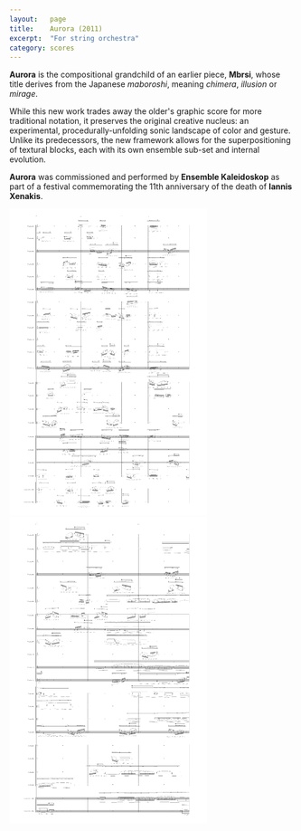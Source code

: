 ```yaml
---
layout:   page
title:    Aurora (2011)
excerpt:  "For string orchestra"
category: scores
---
```


**Aurora** is the compositional grandchild of an earlier piece, **Mbrsi**,
whose title derives from the Japanese *maboroshi*, meaning *chimera*,
*illusion* or *mirage*.

While this new work trades away the older's graphic score for more traditional
notation, it preserves the original creative nucleus: an experimental,
procedurally-unfolding sonic landscape of color and gesture. Unlike its
predecessors, the new framework allows for the superpositioning of textural
blocks, each with its own ensemble sub-set and internal evolution.

**Aurora** was commissioned and performed by **Ensemble Kaleidoskop** as part
of a festival commemorating the 11th anniversary of the death of **Iannis
Xenakis**.

<div class="gallery">
<img class="left" src="/assets/images/2011--aurora--pg6.png" width="350" />
<img src="/assets/images/2011--aurora--pg36.png" width="350" />
</div>